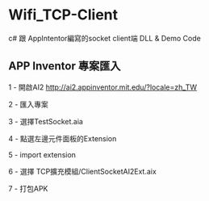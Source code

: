 # Wifi_TCP-Client
c# 跟 AppIntentor編寫的socket client端 DLL &amp; Demo Code

## APP Inventor 專案匯入

1 - 開啟AI2 http://ai2.appinventor.mit.edu/?locale=zh_TW

2 - 匯入專案

3 - 選擇TestSocket.aia

4 - 點選左邊元件面板的Extension

5 - import extension

6 - 選擇 TCP擴充模組/ClientSocketAI2Ext.aix

7 - 打包APK

